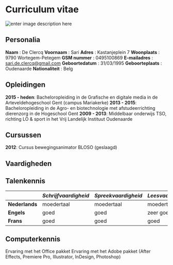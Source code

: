 **Curriculum vitae**
===================
![enter image description here](https://i.vimeocdn.com/portrait/12232350_300x300)


**Personalia**
-------------

**Naam** : De Clercq 
**Voornaam** : Sari
**Adres** : Kastanjeplein 7
**Woonplaats** : 9790 Wortegem-Petegem
**GSM nummer** : 0495100869
**E-mailadres** : sari.de.clercq@gmail.com
**Geboortedatum** : 31/03/1995
**Geboorteplaats** : Oudenaarde
**Nationaliteit** : Belg


**Opleidingen**
-------------

**2015 - heden**: Bacheloropleiding in de Grafische en digitale media in de Arteveldehogeschool Gent (campus 		   Mariakerke)
**2013 - 2015**: Bacheloropleiding in de Agro- en biotechnologie met afstudeerrichting dierenzorg in de Hogeschool Gent
**2009 - 2013**: Middelbaar onderwijs TSO, richting LO & sport in het Vrij Landelijk Instituut Oudenaarde


**Cursussen**
-------------

**2012**: Cursus bewegingsanimator BLOSO (geslaagd)



**Vaardigheden**
-------------

Talenkennis
----------

|                  | *Schrijfvaardigheid* | *Spreekvaardigheid*| *Leesvaardigheid* |
 ----------------- | ---------------------| -------------------|-------------------|
| **Nederlands**       | moedertaal           | moedertaal         | moedertaal        |
| **Engels**           | goed                 | goed               | zeer goed         |
| **Frans**            | goed                 | goed               | goed              |






Computerkennis
----------

Ervaring met het Office pakket
Ervaring met het Adobe pakket (After Effects, Premiere Pro, Illustrator, InDesign, Photoshop)


